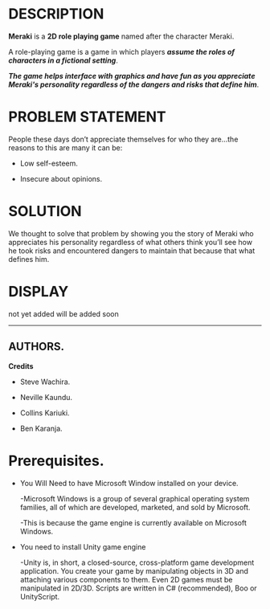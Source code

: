 # DESCRIPTION

**Meraki** is a **2D role playing game** named after the character Meraki.

A role-playing game is a game in which players ***assume the roles of characters in a fictional setting***. 

***The game helps interface with graphics and have fun as you appreciate **Meraki's personality** regardless of the dangers and risks that define him***.

# PROBLEM STATEMENT

People these days don’t appreciate themselves for who they are...the reasons to this are many it can be:

* Low self-esteem.

* Insecure about opinions.

# SOLUTION

We thought to solve that problem by showing you the story of Meraki who appreciates his personality regardless of what others think you’ll see how he took risks and encountered dangers to maintain that because that what defines him.

# DISPLAY

not yet added will be added soon

---

## AUTHORS.
**Credits**

* Steve Wachira.

* Neville Kaundu.

* Collins Kariuki.

* Ben Karanja.


# Prerequisites.

* You Will Need to have Microsoft Window installed on your device.

    -Microsoft Windows is a group of several graphical operating system families, all of which are developed, marketed, and sold by Microsoft.

    -This is because the game engine is currently available on Microsoft Windows.


*  You need to install Unity game engine

    -Unity is, in short, a closed-source, cross-platform game development application. You create your game by manipulating objects in 3D and attaching various components to them. Even 2D games must be manipulated in 2D/3D. Scripts are written in C# (recommended), Boo or UnityScript.

